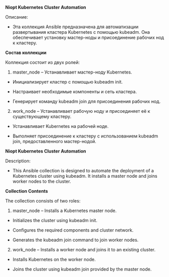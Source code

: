**Niopt Kubernetes Cluster Automation**

Описание:
- Эта коллекция Ansible предназначена для автоматизации развертывания кластера Kubernetes с помощью kubeadm. Она обеспечивает установку мастер-ноды и присоединение рабочих нод к кластеру.

**Состав коллекции**

Коллекция состоит из двух ролей:

1) master_node – Устанавливает мастер-ноду Kubernetes.

- Инициализирует кластер с помощью kubeadm init.

- Настраивает необходимые компоненты и сеть кластера.

- Генерирует команду kubeadm join для присоединения рабочих нод.

2) work_node – Устанавливает рабочую ноду и присоединяет её к существующему кластеру.

- Устанавливает Kubernetes на рабочей ноде.

- Выполняет присоединение к кластеру с использованием kubeadm join, предоставленного мастер-нодой.


**Niopt Kubernetes Cluster Automation**

Description:
- This Ansible collection is designed to automate the deployment of a Kubernetes cluster using kubeadm. It installs a master node and joins worker nodes to the cluster.

**Collection Contents**

The collection consists of two roles:

1) master_node – Installs a Kubernetes master node.

- Initializes the cluster using kubeadm init.

- Configures the required components and cluster network.

- Generates the kubeadm join command to join worker nodes.

2) work_node – Installs a worker node and joins it to an existing cluster.

- Installs Kubernetes on the worker node.

- Joins the cluster using kubeadm join provided by the master node.
